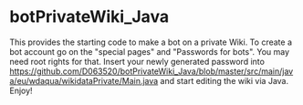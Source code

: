 # botPrivateWiki_Java
This provides the starting code to make a bot on a private Wiki. To create a bot account go on the "special pages" and "Passwords for bots".
 You may need root rights for that. Insert your newly generated password into https://github.com/D063520/botPrivateWiki_Java/blob/master/src/main/java/eu/wdaqua/wikidataPrivate/Main.java and start editing the wiki via Java. Enjoy!
